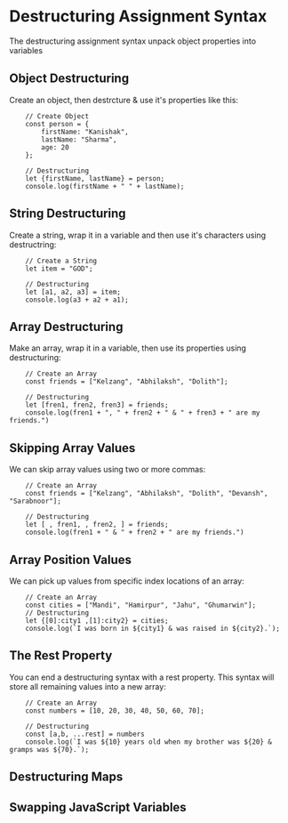# Destructuring Assignment Syntax

The destructuring assignment syntax unpack object properties into variables

## Object Destructuring
Create an object, then destrcture & use it's properties like this:
```
    // Create Object
    const person = {
        firstName: "Kanishak",
        lastName: "Sharma",
        age: 20
    };
  
    // Destructuring
    let {firstName, lastName} = person;
    console.log(firstName + " " + lastName);
```


## String Destructuring
Create a string, wrap it in a variable and then use it's characters using destructring:
```
    // Create a String
    let item = "GOD";

    // Destructuring
    let [a1, a2, a3] = item;
    console.log(a3 + a2 + a1);
```


## Array Destructuring
Make an array, wrap it in a variable, then use its properties using destructuring:
```
    // Create an Array
    const friends = ["Kelzang", "Abhilaksh", "Dolith"];

    // Destructuring
    let [fren1, fren2, fren3] = friends;
    console.log(fren1 + ", " + fren2 + " & " + fren3 + " are my friends.")
```


## Skipping Array Values
We can skip array values using two or more commas:
```
    // Create an Array
    const friends = ["Kelzang", "Abhilaksh", "Dolith", "Devansh", "Sarabnoor"];

    // Destructuring
    let [ , fren1, , fren2, ] = friends;
    console.log(fren1 + " & " + fren2 + " are my friends.")
```


## Array Position Values
We can pick up values from specific index locations of an array:
```
    // Create an Array
    const cities = ["Mandi", "Hamirpur", "Jahu", "Ghumarwin"];
    // Destructuring
    let {[0]:city1 ,[1]:city2} = cities;
    console.log(`I was born in ${city1} & was raised in ${city2}.`);
```


## The Rest Property
You can end a destructuring syntax with a rest property.
This syntax will store all remaining values into a new array:
```
    // Create an Array
    const numbers = [10, 20, 30, 40, 50, 60, 70];

    // Destructuring
    const [a,b, ...rest] = numbers
    console.log(`I was ${10} years old when my brother was ${20} & gramps was ${70}.`);
```


## Destructuring Maps
## Swapping JavaScript Variables